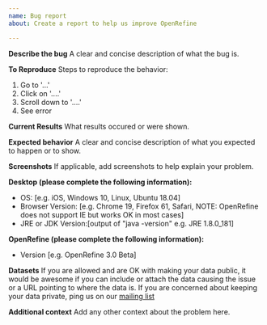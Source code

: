 ```yaml
---
name: Bug report
about: Create a report to help us improve OpenRefine

---
```


**Describe the bug**
A clear and concise description of what the bug is.

**To Reproduce**
Steps to reproduce the behavior:
1. Go to '...'
2. Click on '....'
3. Scroll down to '....'
4. See error

**Current Results**
What results occured or were shown.

**Expected behavior**
A clear and concise description of what you expected to happen or to show.

**Screenshots**
If applicable, add screenshots to help explain your problem.

**Desktop (please complete the following information):**
 - OS: [e.g. iOS, Windows 10, Linux, Ubuntu 18.04]
 - Browser Version: [e.g. Chrome 19, Firefox 61, Safari, NOTE: OpenRefine does not support IE but works OK in most cases]
 - JRE or JDK Version:[output of "java -version" e.g. JRE 1.8.0_181]

**OpenRefine (please complete the following information):**
 - Version [e.g. OpenRefine 3.0 Beta]

**Datasets**
If you are allowed and are OK with making your data public, it would be awesome if you can include or attach the data causing the issue or a URL pointing to where the data is.
If you are concerned about keeping your data private, ping us on our [mailing list](https://groups.google.com/forum/#!forum/openrefine)

**Additional context**
Add any other context about the problem here.
